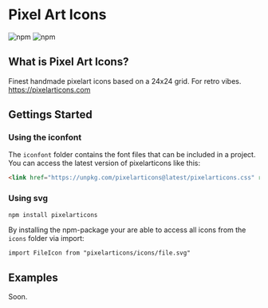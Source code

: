 # Pixel Art Icons

![npm](https://img.shields.io/npm/v/pixelarticons.svg?color=green&label=npm&style=popout-square)
![npm](https://img.shields.io/npm/dt/pixelarticons.svg?color=blue&style=popout-square)

## What is Pixel Art Icons?

Finest handmade pixelart icons based on a 24x24 grid. For retro vibes. https://pixelarticons.com

## Gettings Started

### Using the iconfont

The `iconfont` folder contains the font files that can be included in a project. You can access the latest version of pixelarticons like this:

```html
<link href="https://unpkg.com/pixelarticons@latest/pixelarticons.css" rel="stylesheet">
```

### Using svg

```shell
npm install pixelarticons
```

By installing the npm-package your are able to access all icons from the `icons` folder via import:

```html
import FileIcon from "pixelarticons/icons/file.svg"
```

## Examples

Soon.
